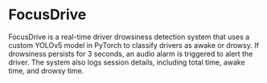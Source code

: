 # FocusDrive
FocusDrive is a real-time driver drowsiness detection system that uses a custom YOLOv5 model in PyTorch to classify drivers as awake or drowsy. If drowsiness persists for 3 seconds, an audio alarm is triggered to alert the driver. The system also logs session details, including total time, awake time, and drowsy time.
